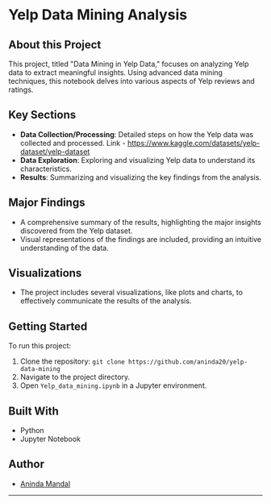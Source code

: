# Yelp Data Mining Analysis



## About this Project
This project, titled "Data Mining in Yelp Data," focuses on analyzing Yelp data to extract meaningful insights. Using advanced data mining techniques, this notebook delves into various aspects of Yelp reviews and ratings.

## Key Sections
- **Data Collection/Processing**: Detailed steps on how the Yelp data was collected and processed. Link - https://www.kaggle.com/datasets/yelp-dataset/yelp-dataset
- **Data Exploration**: Exploring and visualizing Yelp data to understand its characteristics.
- **Results**: Summarizing and visualizing the key findings from the analysis.

## Major Findings
- A comprehensive summary of the results, highlighting the major insights discovered from the Yelp dataset.
- Visual representations of the findings are included, providing an intuitive understanding of the data.

## Visualizations
- The project includes several visualizations, like plots and charts, to effectively communicate the results of the analysis.

## Getting Started
To run this project:
1. Clone the repository: `git clone https://github.com/aninda20/yelp-data-mining`
2. Navigate to the project directory.
3. Open `Yelp_data_mining.ipynb` in a Jupyter environment.

## Built With
- Python
- Jupyter Notebook


## Author
- [Aninda Mandal](https://github.com/aninda20)

---

